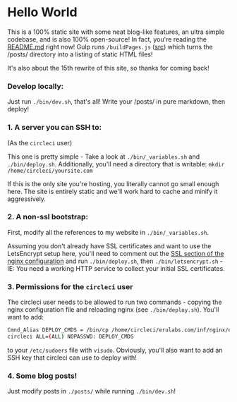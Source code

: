 # Hello World

This is a 100% static site with some neat blog-like features, an ultra simple codebase, and is also 100% open-source! In fact, you're reading the [README.md](https://github.com/erulabs/erulabs.com/blob/master/README.md) right now! Gulp runs `/buildPages.js` ([src](https://github.com/erulabs/erulabs.com/blob/master/buildPages.js)) which turns the /posts/ directory into a listing of static HTML files!

It's also about the 15th rewrite of this site, so thanks for coming back!

### Develop locally:
Just run `./bin/dev.sh`, that's all! Write your /posts/ in pure markdown, then deploy!

### 1. A server you can SSH to:
(As the `circleci` user)

This one is pretty simple - Take a look at `./bin/_variables.sh` and `./bin/deploy.sh`. Additionally, you'll need a directory that is writable: `mkdir /home/circleci/yoursite.com`

If this is the only site you're hosting, you literally cannot go small enough here. The site is entirely static and we'll work hard to cache and minify it aggressively.

### 2. A non-ssl bootstrap:
First, modify all the references to my website in `./bin/_variables.sh`.

Assuming you don't already have SSL certificates and want to use the LetsEncrypt setup here, you'll need to comment out the [SSL section of the nginx configuration](https://github.com/erulabs/erulabs.com/blob/master/inf/nginx/erulabs.conf#L12-L43) and run `./bin/deploy.sh`, then `./bin/letsencrypt.sh` - IE: You need a working HTTP service to collect your initial SSL certificates.

### 3. Permissions for the `circleci` user
The circleci user needs to be allowed to run two commands - copying the nginx configuration file and reloading nginx (see `./bin/deploy.sh`). You'll want to add:
```bash
Cmnd_Alias DEPLOY_CMDS = /bin/cp /home/circleci/erulabs.com/inf/nginx/erulabs.conf /etc/nginx/sites-enabled/erulabs.conf, /usr/sbin/service nginx reload
circleci ALL=(ALL) NOPASSWD: DEPLOY_CMDS
```
to your `/etc/sudoers` file with `visudo`. Obviously, you'll also want to add an SSH key that circleci can use to deploy with!

### 4. Some blog posts!

Just modify posts in `./posts/` while running `./bin/dev.sh`!
